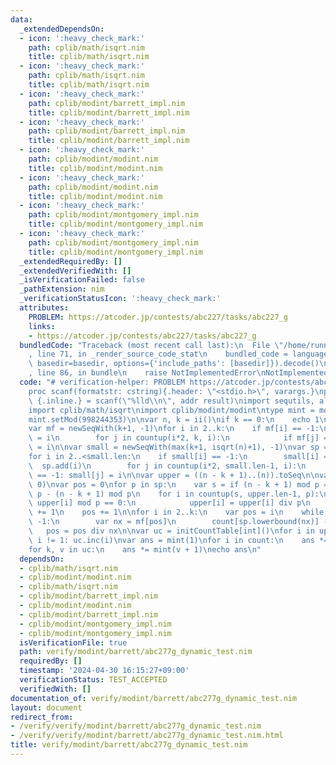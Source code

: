 ```yaml
---
data:
  _extendedDependsOn:
  - icon: ':heavy_check_mark:'
    path: cplib/math/isqrt.nim
    title: cplib/math/isqrt.nim
  - icon: ':heavy_check_mark:'
    path: cplib/math/isqrt.nim
    title: cplib/math/isqrt.nim
  - icon: ':heavy_check_mark:'
    path: cplib/modint/barrett_impl.nim
    title: cplib/modint/barrett_impl.nim
  - icon: ':heavy_check_mark:'
    path: cplib/modint/barrett_impl.nim
    title: cplib/modint/barrett_impl.nim
  - icon: ':heavy_check_mark:'
    path: cplib/modint/modint.nim
    title: cplib/modint/modint.nim
  - icon: ':heavy_check_mark:'
    path: cplib/modint/modint.nim
    title: cplib/modint/modint.nim
  - icon: ':heavy_check_mark:'
    path: cplib/modint/montgomery_impl.nim
    title: cplib/modint/montgomery_impl.nim
  - icon: ':heavy_check_mark:'
    path: cplib/modint/montgomery_impl.nim
    title: cplib/modint/montgomery_impl.nim
  _extendedRequiredBy: []
  _extendedVerifiedWith: []
  _isVerificationFailed: false
  _pathExtension: nim
  _verificationStatusIcon: ':heavy_check_mark:'
  attributes:
    PROBLEM: https://atcoder.jp/contests/abc227/tasks/abc227_g
    links:
    - https://atcoder.jp/contests/abc227/tasks/abc227_g
  bundledCode: "Traceback (most recent call last):\n  File \"/home/runner/.local/lib/python3.10/site-packages/onlinejudge_verify/documentation/build.py\"\
    , line 71, in _render_source_code_stat\n    bundled_code = language.bundle(stat.path,\
    \ basedir=basedir, options={'include_paths': [basedir]}).decode()\n  File \"/home/runner/.local/lib/python3.10/site-packages/onlinejudge_verify/languages/nim.py\"\
    , line 86, in bundle\n    raise NotImplementedError\nNotImplementedError\n"
  code: "# verification-helper: PROBLEM https://atcoder.jp/contests/abc227/tasks/abc227_g\n\
    proc scanf(formatstr: cstring){.header: \"<stdio.h>\", varargs.}\nproc ii(): int\
    \ {.inline.} = scanf(\"%lld\\n\", addr result)\nimport sequtils, algorithm, tables\n\
    import cplib/math/isqrt\nimport cplib/modint/modint\ntype mint = modint_barrett\n\
    mint.setMod(998244353)\n\nvar n, k = ii()\nif k == 0:\n    echo 1\n    quit()\n\
    var mf = newSeqWith(k+1, -1)\nfor i in 2..k:\n    if mf[i] == -1:\n        mf[i]\
    \ = i\n        for j in countup(i*2, k, i):\n            if mf[j] == -1: mf[j]\
    \ = i\n\nvar small = newSeqWith(max(k+1, isqrt(n)+1), -1)\nvar sp = newSeq[int]()\n\
    for i in 2..<small.len:\n    if small[i] == -1:\n        small[i] = i\n      \
    \  sp.add(i)\n        for j in countup(i*2, small.len-1, i):\n            if small[j]\
    \ == -1: small[j] = i\n\nvar upper = ((n - k + 1)..(n)).toSeq\n\nvar count = newSeqWith(sp.len,\
    \ 0)\nvar pos = 0\nfor p in sp:\n    var s = if (n - k + 1) mod p == 0: 0 else:\
    \ p - (n - k + 1) mod p\n    for i in countup(s, upper.len-1, p):\n        while\
    \ upper[i] mod p == 0:\n            upper[i] = upper[i] div p\n            count[pos]\
    \ += 1\n    pos += 1\n\nfor i in 2..k:\n    var pos = i\n    while mf[pos] !=\
    \ -1:\n        var nx = mf[pos]\n        count[sp.lowerbound(nx)] -= 1\n     \
    \   pos = pos div nx\n\nvar uc = initCountTable[int]()\nfor i in upper:\n    if\
    \ i != 1: uc.inc(i)\nvar ans = mint(1)\nfor i in count:\n    ans *= mint(i + 1)\n\
    for k, v in uc:\n    ans *= mint(v + 1)\necho ans\n"
  dependsOn:
  - cplib/math/isqrt.nim
  - cplib/modint/modint.nim
  - cplib/math/isqrt.nim
  - cplib/modint/barrett_impl.nim
  - cplib/modint/modint.nim
  - cplib/modint/barrett_impl.nim
  - cplib/modint/montgomery_impl.nim
  - cplib/modint/montgomery_impl.nim
  isVerificationFile: true
  path: verify/modint/barrett/abc277g_dynamic_test.nim
  requiredBy: []
  timestamp: '2024-04-30 16:15:27+09:00'
  verificationStatus: TEST_ACCEPTED
  verifiedWith: []
documentation_of: verify/modint/barrett/abc277g_dynamic_test.nim
layout: document
redirect_from:
- /verify/verify/modint/barrett/abc277g_dynamic_test.nim
- /verify/verify/modint/barrett/abc277g_dynamic_test.nim.html
title: verify/modint/barrett/abc277g_dynamic_test.nim
---
```

